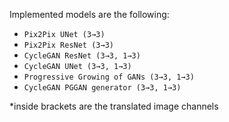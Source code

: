Implemented models are the following:

- `Pix2Pix UNet (3→3)`
- `Pix2Pix ResNet (3→3)`
- `CycleGAN ResNet (3→3, 1→3)`
- `CycleGAN UNet (3→3, 1→3)`
- `Progressive Growing of GANs (3→3, 1→3)`
- `CycleGAN PGGAN generator (3→3, 1→3)`

*inside brackets are the translated image channels
